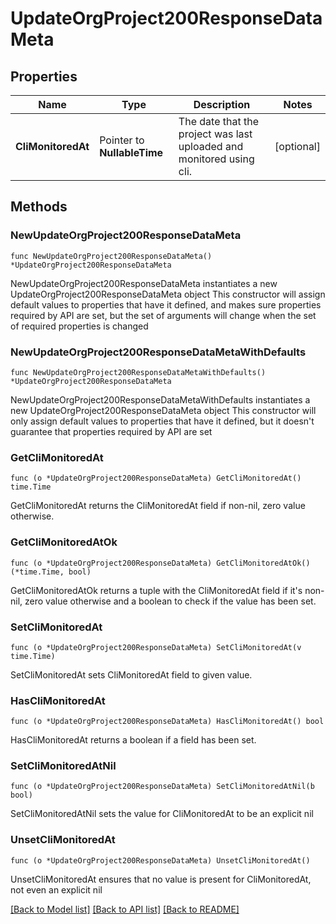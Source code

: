 # UpdateOrgProject200ResponseDataMeta

## Properties

Name | Type | Description | Notes
------------ | ------------- | ------------- | -------------
**CliMonitoredAt** | Pointer to **NullableTime** | The date that the project was last uploaded and monitored using cli. | [optional] 

## Methods

### NewUpdateOrgProject200ResponseDataMeta

`func NewUpdateOrgProject200ResponseDataMeta() *UpdateOrgProject200ResponseDataMeta`

NewUpdateOrgProject200ResponseDataMeta instantiates a new UpdateOrgProject200ResponseDataMeta object
This constructor will assign default values to properties that have it defined,
and makes sure properties required by API are set, but the set of arguments
will change when the set of required properties is changed

### NewUpdateOrgProject200ResponseDataMetaWithDefaults

`func NewUpdateOrgProject200ResponseDataMetaWithDefaults() *UpdateOrgProject200ResponseDataMeta`

NewUpdateOrgProject200ResponseDataMetaWithDefaults instantiates a new UpdateOrgProject200ResponseDataMeta object
This constructor will only assign default values to properties that have it defined,
but it doesn't guarantee that properties required by API are set

### GetCliMonitoredAt

`func (o *UpdateOrgProject200ResponseDataMeta) GetCliMonitoredAt() time.Time`

GetCliMonitoredAt returns the CliMonitoredAt field if non-nil, zero value otherwise.

### GetCliMonitoredAtOk

`func (o *UpdateOrgProject200ResponseDataMeta) GetCliMonitoredAtOk() (*time.Time, bool)`

GetCliMonitoredAtOk returns a tuple with the CliMonitoredAt field if it's non-nil, zero value otherwise
and a boolean to check if the value has been set.

### SetCliMonitoredAt

`func (o *UpdateOrgProject200ResponseDataMeta) SetCliMonitoredAt(v time.Time)`

SetCliMonitoredAt sets CliMonitoredAt field to given value.

### HasCliMonitoredAt

`func (o *UpdateOrgProject200ResponseDataMeta) HasCliMonitoredAt() bool`

HasCliMonitoredAt returns a boolean if a field has been set.

### SetCliMonitoredAtNil

`func (o *UpdateOrgProject200ResponseDataMeta) SetCliMonitoredAtNil(b bool)`

 SetCliMonitoredAtNil sets the value for CliMonitoredAt to be an explicit nil

### UnsetCliMonitoredAt
`func (o *UpdateOrgProject200ResponseDataMeta) UnsetCliMonitoredAt()`

UnsetCliMonitoredAt ensures that no value is present for CliMonitoredAt, not even an explicit nil

[[Back to Model list]](../README.md#documentation-for-models) [[Back to API list]](../README.md#documentation-for-api-endpoints) [[Back to README]](../README.md)



